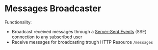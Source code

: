 # Messages Broadcaster

Functionality:
- Broadcast received messages through a [Server-Sent Events](https://html.spec.whatwg.org/multipage/server-sent-events.html#server-sent-events) (SSE) connection to any subscribed user
- Receive messages for broadcasting trough HTTP Resource `/messages`